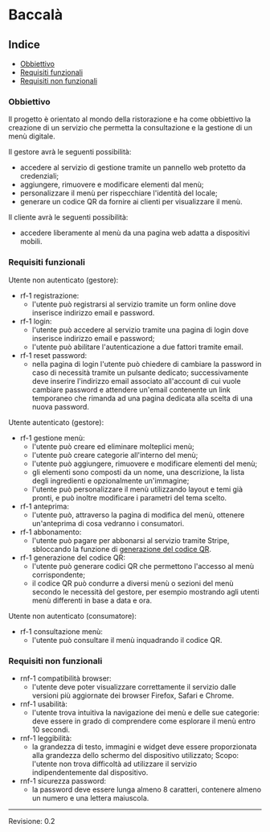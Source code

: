 # Baccalà

## Indice

- [Obbiettivo](#obbiettivo)
- [Requisiti funzionali](#requisiti-funzionali)
- [Requisiti non funzionali](#requisiti-non-funzionali)

### Obbiettivo

Il progetto è orientato al mondo della ristorazione e ha come obbiettivo la creazione di un servizio che permetta la consultazione e la gestione di un menù digitale.

Il gestore avrà le seguenti possibilità:

- accedere al servizio di gestione tramite un pannello web protetto da credenziali;
- aggiungere, rimuovere e modificare elementi dal menù;
- personalizzare il menù per rispecchiare l'identità del locale;
- generare un codice QR da fornire ai clienti per visualizzare il menù.

Il cliente avrà le seguenti possibilità:

- accedere liberamente al menù da una pagina web adatta a dispositivi mobili.

### Requisiti funzionali

Utente non autenticato (gestore):

- rf-1 registrazione:
  - l'utente può registrarsi al servizio tramite un form online dove inserisce indirizzo email e password.
- rf-1 login:
  - l'utente può accedere al servizio tramite una pagina di login dove inserisce indirizzo email e password;
  - l'utente può abilitare l'autenticazione a due fattori tramite email.
- rf-1 reset password:
  - nella pagina di login l'utente può chiedere di cambiare la password in caso di necessità tramite un pulsante dedicato; successivamente deve inserire l'indirizzo email associato all'account di cui vuole cambiare password e attendere un'email contenente un link temporaneo che rimanda ad una pagina dedicata alla scelta di una nuova password.

Utente autenticato (gestore):

- rf-1 gestione menù:
  - l'utente può creare ed eliminare molteplici menù;
  - l'utente può creare categorie all'interno del menù;
  - l'utente può aggiungere, rimuovere e modificare elementi del menù;
  - gli elementi sono composti da un nome, una descrizione, la lista degli ingredienti e opzionalmente un'immagine;
  - l'utente può personalizzare il menù utilizzando layout e temi già pronti, e può inoltre modificare i parametri del tema scelto.
- rf-1 anteprima:
  - l'utente può, attraverso la pagina di modifica del menù, ottenere un'anteprima di cosa vedranno i consumatori.
- rf-1 abbonamento:
  - l'utente può pagare per abbonarsi al servizio tramite Stripe, sbloccando la funzione di [generazione del codice QR](#generazione-qr).
- <a name="generazione-qr"></a>rf-1 generazione del codice QR:
  - l'utente può generare codici QR che permettono l'accesso al menù corrispondente;
  - il codice QR può condurre a diversi menù o sezioni del menù secondo le necessità del gestore, per esempio mostrando agli utenti menù differenti in base a data e ora.

Utente non autenticato (consumatore):

- rf-1 consultazione menù:
  - l'utente può consultare il menù inquadrando il codice QR.

### Requisiti non funzionali

- rnf-1 compatibilità browser:
  - l'utente deve poter visualizzare correttamente il servizio dalle versioni più aggiornate dei browser Firefox, Safari e Chrome.
- rnf-1 usabilità:
  - l'utente trova intuitiva la navigazione dei menù e delle sue categorie: deve essere in grado di comprendere come esplorare il menù entro 10 secondi.
- rnf-1 leggibilità:
  - la grandezza di testo, immagini e widget deve essere proporzionata alla grandezza dello schermo del dispositivo utilizzato; Scopo: l'utente non trova difficoltà ad utilizzare il servizio indipendentemente dal dispositivo.
- rnf-1 sicurezza password:
  - la password deve essere lunga almeno 8 caratteri, contenere almeno un numero e una lettera maiuscola.

---

Revisione: 0.2
